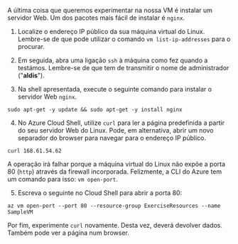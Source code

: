 A última coisa que queremos experimentar na nossa VM é instalar um servidor Web. Um dos pacotes mais fácil de instalar é `nginx`.

1. Localize o endereço IP público da sua máquina virtual do Linux. Lembre-se de que pode utilizar o comando `vm list-ip-addresses` para o procurar.

2. Em seguida, abra uma ligação `ssh` à máquina como fez quando a testámos. Lembre-se de que tem de transmitir o nome de administrador ("**aldis**").

3. Na shell apresentada, execute o seguinte comando para instalar o servidor Web `nginx`.

```azurecli
sudo apt-get -y update && sudo apt-get -y install nginx
```

4. No Azure Cloud Shell, utilize `curl` para ler a página predefinida a partir do seu servidor Web do Linux. Pode, em alternativa, abrir um novo separador do browser para navegar para o endereço IP público.

```azurecli
curl 168.61.54.62
```

A operação irá falhar porque a máquina virtual do Linux não expõe a porta 80 (`http`) através da firewall incorporada. Felizmente, a CLI do Azure tem um comando para isso: `vm open-port`. 

5. Escreva o seguinte no Cloud Shell para abrir a porta 80:

```
az vm open-port --port 80 --resource-group ExerciseResources --name SampleVM
```

Por fim, experimente `curl` novamente. Desta vez, deverá devolver dados. Também pode ver a página num browser.



